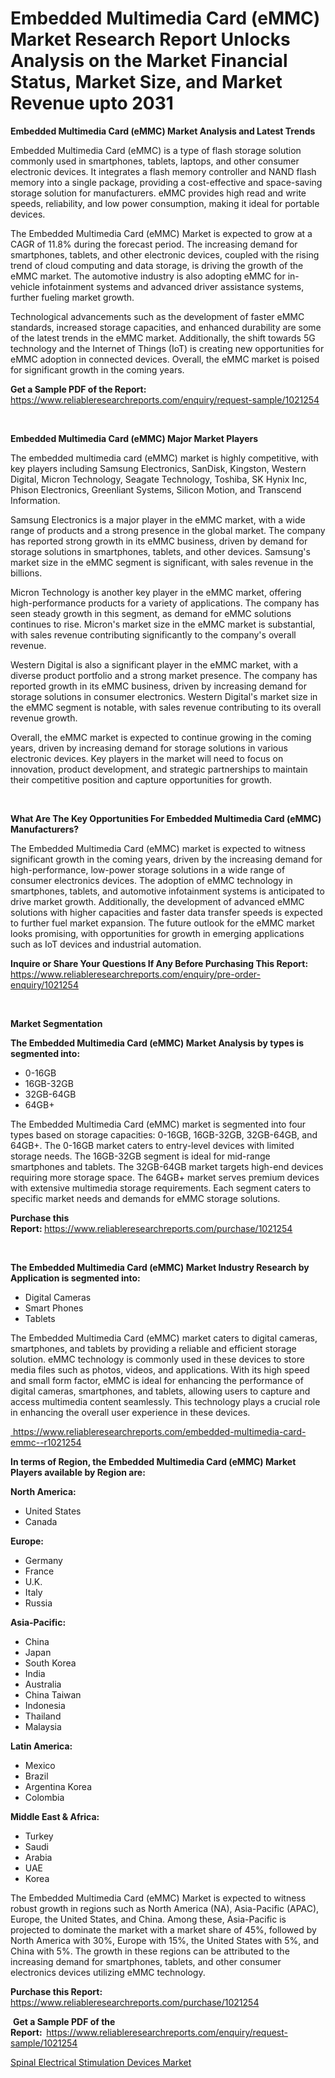 <p><h1>Embedded Multimedia Card (eMMC) Market Research Report Unlocks Analysis on the Market Financial Status, Market Size, and Market Revenue upto 2031</h1></p><p><strong>Embedded Multimedia Card (eMMC) Market Analysis and Latest Trends</strong></p>
<p><p>Embedded Multimedia Card (eMMC) is a type of flash storage solution commonly used in smartphones, tablets, laptops, and other consumer electronic devices. It integrates a flash memory controller and NAND flash memory into a single package, providing a cost-effective and space-saving storage solution for manufacturers. eMMC provides high read and write speeds, reliability, and low power consumption, making it ideal for portable devices.</p><p>The Embedded Multimedia Card (eMMC) Market is expected to grow at a CAGR of 11.8% during the forecast period. The increasing demand for smartphones, tablets, and other electronic devices, coupled with the rising trend of cloud computing and data storage, is driving the growth of the eMMC market. The automotive industry is also adopting eMMC for in-vehicle infotainment systems and advanced driver assistance systems, further fueling market growth.</p><p>Technological advancements such as the development of faster eMMC standards, increased storage capacities, and enhanced durability are some of the latest trends in the eMMC market. Additionally, the shift towards 5G technology and the Internet of Things (IoT) is creating new opportunities for eMMC adoption in connected devices. Overall, the eMMC market is poised for significant growth in the coming years.</p></p>
<p><strong>Get a Sample PDF of the Report:&nbsp;</strong> <a href="https://www.reliableresearchreports.com/enquiry/request-sample/1021254">https://www.reliableresearchreports.com/enquiry/request-sample/1021254</a></p>
<p>&nbsp;</p>
<p><strong>Embedded Multimedia Card (eMMC) Major Market Players</strong></p>
<p><p>The embedded multimedia card (eMMC) market is highly competitive, with key players including Samsung Electronics, SanDisk, Kingston, Western Digital, Micron Technology, Seagate Technology, Toshiba, SK Hynix Inc, Phison Electronics, Greenliant Systems, Silicon Motion, and Transcend Information. </p><p>Samsung Electronics is a major player in the eMMC market, with a wide range of products and a strong presence in the global market. The company has reported strong growth in its eMMC business, driven by demand for storage solutions in smartphones, tablets, and other devices. Samsung's market size in the eMMC segment is significant, with sales revenue in the billions.</p><p>Micron Technology is another key player in the eMMC market, offering high-performance products for a variety of applications. The company has seen steady growth in this segment, as demand for eMMC solutions continues to rise. Micron's market size in the eMMC market is substantial, with sales revenue contributing significantly to the company's overall revenue.</p><p>Western Digital is also a significant player in the eMMC market, with a diverse product portfolio and a strong market presence. The company has reported growth in its eMMC business, driven by increasing demand for storage solutions in consumer electronics. Western Digital's market size in the eMMC segment is notable, with sales revenue contributing to its overall revenue growth.</p><p>Overall, the eMMC market is expected to continue growing in the coming years, driven by increasing demand for storage solutions in various electronic devices. Key players in the market will need to focus on innovation, product development, and strategic partnerships to maintain their competitive position and capture opportunities for growth.</p></p>
<p>&nbsp;</p>
<p><strong>What Are The Key Opportunities For Embedded Multimedia Card (eMMC) Manufacturers?</strong></p>
<p><p>The Embedded Multimedia Card (eMMC) market is expected to witness significant growth in the coming years, driven by the increasing demand for high-performance, low-power storage solutions in a wide range of consumer electronics devices. The adoption of eMMC technology in smartphones, tablets, and automotive infotainment systems is anticipated to drive market growth. Additionally, the development of advanced eMMC solutions with higher capacities and faster data transfer speeds is expected to further fuel market expansion. The future outlook for the eMMC market looks promising, with opportunities for growth in emerging applications such as IoT devices and industrial automation.</p></p>
<p><strong>Inquire or Share Your Questions If Any Before Purchasing This Report:</strong> <a href="https://www.reliableresearchreports.com/enquiry/pre-order-enquiry/1021254">https://www.reliableresearchreports.com/enquiry/pre-order-enquiry/1021254</a></p>
<p>&nbsp;</p>
<p><strong>Market Segmentation</strong></p>
<p><strong>The Embedded Multimedia Card (eMMC) Market Analysis by types is segmented into:</strong></p>
<p><ul><li>0-16GB</li><li>16GB-32GB</li><li>32GB-64GB</li><li>64GB+</li></ul></p>
<p><p>The Embedded Multimedia Card (eMMC) market is segmented into four types based on storage capacities: 0-16GB, 16GB-32GB, 32GB-64GB, and 64GB+. The 0-16GB market caters to entry-level devices with limited storage needs. The 16GB-32GB segment is ideal for mid-range smartphones and tablets. The 32GB-64GB market targets high-end devices requiring more storage space. The 64GB+ market serves premium devices with extensive multimedia storage requirements. Each segment caters to specific market needs and demands for eMMC storage solutions.</p></p>
<p><strong>Purchase this Report:&nbsp;</strong><a href="https://www.reliableresearchreports.com/purchase/1021254">https://www.reliableresearchreports.com/purchase/1021254</a></p>
<p>&nbsp;</p>
<p><strong>The Embedded Multimedia Card (eMMC) Market Industry Research by Application is segmented into:</strong></p>
<p><ul><li>Digital Cameras</li><li>Smart Phones</li><li>Tablets</li></ul></p>
<p><p>The Embedded Multimedia Card (eMMC) market caters to digital cameras, smartphones, and tablets by providing a reliable and efficient storage solution. eMMC technology is commonly used in these devices to store media files such as photos, videos, and applications. With its high speed and small form factor, eMMC is ideal for enhancing the performance of digital cameras, smartphones, and tablets, allowing users to capture and access multimedia content seamlessly. This technology plays a crucial role in enhancing the overall user experience in these devices.</p></p>
<p><a href="https://www.reliableresearchreports.com/embedded-multimedia-card-emmc--r1021254">&nbsp;https://www.reliableresearchreports.com/embedded-multimedia-card-emmc--r1021254</a></p>
<p><strong>In terms of Region, the Embedded Multimedia Card (eMMC) Market Players available by Region are:</strong></p>
<p>
    <p> <strong> North America: </strong>
        <ul>
            <li>United States</li>
            <li>Canada</li>
        </ul>
        </p> 
    <p> <strong> Europe: </strong>
        <ul>
            <li>Germany</li>
            <li>France</li>
            <li>U.K.</li>
            <li>Italy</li>
            <li>Russia</li>
        </ul>
        </p> 
    <p> <strong> Asia-Pacific: </strong>
        <ul>
            <li>China</li>
            <li>Japan</li>
            <li>South Korea</li>
            <li>India</li>
            <li>Australia</li>
            <li>China Taiwan</li>
            <li>Indonesia</li>
            <li>Thailand</li>
            <li>Malaysia</li>
        </ul>
        </p> 
    <p> <strong> Latin America: </strong>
        <ul>
            <li>Mexico</li>
            <li>Brazil</li>
            <li>Argentina Korea</li>
            <li>Colombia</li>
        </ul>
        </p> 
    <p> <strong> Middle East & Africa: </strong>
        <ul>
            <li>Turkey</li>
            <li>Saudi</li>
            <li>Arabia</li>
            <li>UAE</li>
            <li>Korea</li>
        </ul>
    </p>
    </p>
<p><p>The Embedded Multimedia Card (eMMC) Market is expected to witness robust growth in regions such as North America (NA), Asia-Pacific (APAC), Europe, the United States, and China. Among these, Asia-Pacific is projected to dominate the market with a market share of 45%, followed by North America with 30%, Europe with 15%, the United States with 5%, and China with 5%. The growth in these regions can be attributed to the increasing demand for smartphones, tablets, and other consumer electronics devices utilizing eMMC technology.</p></p>
<p><strong>Purchase this Report: </strong><a href="https://www.reliableresearchreports.com/purchase/1021254">https://www.reliableresearchreports.com/purchase/1021254</a></p>
<p>&nbsp;<strong>Get a Sample PDF of the Report:&nbsp;&nbsp;</strong><a href="https://www.reliableresearchreports.com/enquiry/request-sample/1021254">https://www.reliableresearchreports.com/enquiry/request-sample/1021254</a></p>
<p><strong></strong></p>
<p><p><a href="https://github.com/sofayahoo2023/Market-Research-Report-List-4/blob/main/spinal-electrical-stimulation-devices-market.md">Spinal Electrical Stimulation Devices Market</a></p></p>